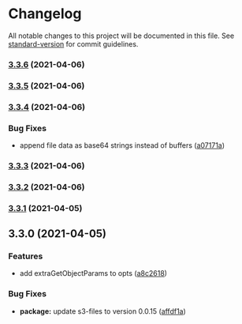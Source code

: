 # Changelog

All notable changes to this project will be documented in this file. See [standard-version](https://github.com/conventional-changelog/standard-version) for commit guidelines.

### [3.3.6](https://github.com/SustainHawaii/s3-zip/compare/v3.3.5...v3.3.6) (2021-04-06)

### [3.3.5](https://github.com/SustainHawaii/s3-zip/compare/v3.3.4...v3.3.5) (2021-04-06)

### [3.3.4](https://github.com/SustainHawaii/s3-zip/compare/v3.3.3...v3.3.4) (2021-04-06)


### Bug Fixes

* append file data as base64 strings instead of buffers ([a07171a](https://github.com/SustainHawaii/s3-zip/commit/a07171a5d363d3e8cb388b99611586f98dcf3b5f))

### [3.3.3](https://github.com/SustainHawaii/s3-zip/compare/v3.3.2...v3.3.3) (2021-04-06)

### [3.3.2](https://github.com/SustainHawaii/s3-zip/compare/v3.3.1...v3.3.2) (2021-04-06)

### [3.3.1](https://github.com/SustainHawaii/s3-zip/compare/v3.3.0...v3.3.1) (2021-04-05)

## 3.3.0 (2021-04-05)


### Features

* add extraGetObjectParams to opts ([a8c2618](https://github.com/SustainHawaii/s3-zip/commit/a8c2618490bf88935c48be61cc7ee5bff8f1c718))


### Bug Fixes

* **package:** update s3-files to version 0.0.15 ([affdf1a](https://github.com/SustainHawaii/s3-zip/commit/affdf1a9fb0be8da0784373bb6becb5baa268823))
